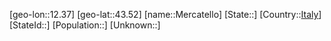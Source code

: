 ﻿---
location: [43.52,12.37]
type: City
tags:
- geo/City


SpocWebEntityId: 32418
isDeleted: false
confidential: public

---
[geo-lon::12.37]
[geo-lat::43.52]
[name::Mercatello]
[State::]
[Country::[Italy](geo/Continent/Europe/Italy.md)]
[StateId::]
[Population::]
[Unknown::]

